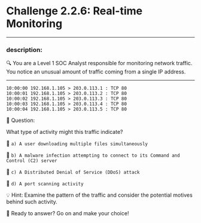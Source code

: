 # **Challenge 2.2.6: Real-time Monitoring**

---

### **description:**

🔍 You are a Level 1 SOC Analyst responsible for monitoring network traffic. You notice an unusual amount of traffic coming from a single IP address.

---
```plaintext
10:00:00 192.168.1.105 > 203.0.113.1 : TCP 80
10:00:01 192.168.1.105 > 203.0.113.2 : TCP 80
10:00:02 192.168.1.105 > 203.0.113.3 : TCP 80
10:00:03 192.168.1.105 > 203.0.113.4 : TCP 80
10:00:04 192.168.1.105 > 203.0.113.5 : TCP 80
```
🤔 Question:

What type of activity might this traffic indicate?

🔘 ```a) A user downloading multiple files simultaneously```

🔘 ```b) A malware infection attempting to connect to its Command and Control (C2) server```

🔘 ```c) A Distributed Denial of Service (DDoS) attack```

🔘 ```d) A port scanning activity```

💡 Hint: Examine the pattern of the traffic and consider the potential motives behind such activity.

🚀 Ready to answer? Go on and make your choice!